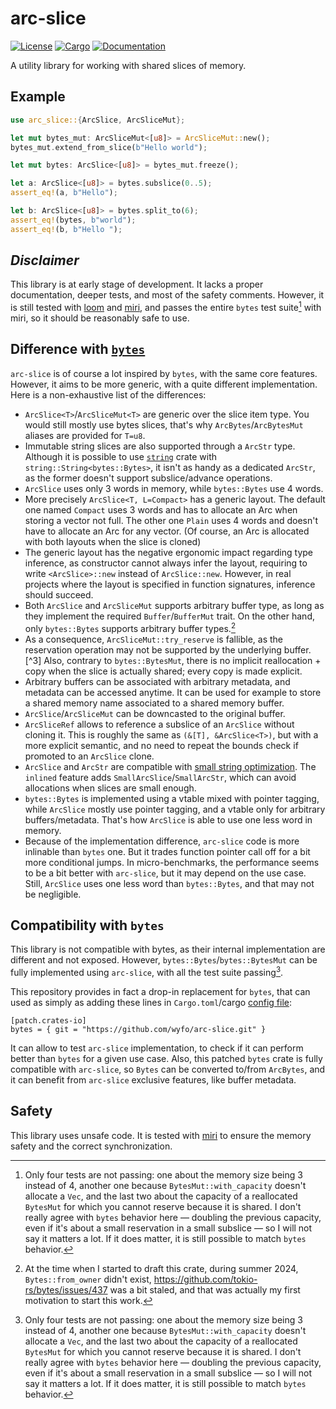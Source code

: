 # arc-slice

[![License](https://img.shields.io/badge/license-MIT-blue.svg)](
https://github.com/wyfo/arc-slice/blob/main/LICENSE)
[![Cargo](https://img.shields.io/crates/v/arc-slice.svg)](
https://crates.io/crates/arc-slice)
[![Documentation](https://docs.rs/arc-slice/badge.svg)](
https://docs.rs/arc-slice)

A utility library for working with shared slices of memory.

## Example

```rust
use arc_slice::{ArcSlice, ArcSliceMut};

let mut bytes_mut: ArcSliceMut<[u8]> = ArcSliceMut::new();
bytes_mut.extend_from_slice(b"Hello world");

let mut bytes: ArcSlice<[u8]> = bytes_mut.freeze();

let a: ArcSlice<[u8]> = bytes.subslice(0..5);
assert_eq!(a, b"Hello");

let b: ArcSlice<[u8]> = bytes.split_to(6);
assert_eq!(bytes, b"world");
assert_eq!(b, b"Hello ");
```

## *Disclaimer*

This library is at early stage of development. It lacks a proper documentation, deeper tests, and most of the safety comments. However, it is still tested with [loom](https://crates.io/crates/loom) and [miri](https://github.com/rust-lang/miri), and passes the entire `bytes` test suite[^1] with miri, so it should be reasonably safe to use.

## Difference with [`bytes`](https://crates.io/crates/bytes)

`arc-slice` is of course a lot inspired by `bytes`, with the same core features. However, it aims to be more generic, with a quite different implementation. Here is a non-exhaustive list of the differences:

- `ArcSlice<T>`/`ArcSliceMut<T>` are generic over the slice item type. You would still mostly use bytes slices, that's why `ArcBytes`/`ArcBytesMut` aliases are provided for `T=u8`.
- Immutable string slices are also supported through a `ArcStr` type. Although it is possible to use [`string`](https://crates.io/crates/string) crate with `string::String<bytes::Bytes>`, it isn't as handy as a dedicated `ArcStr`, as the former doesn't support subslice/advance operations.
- `ArcSlice` uses only 3 words in memory, while `bytes::Bytes` use 4 words.
- More precisely `ArcSlice<T, L=Compact>` has a generic layout. The default one named `Compact` uses 3 words and has to allocate an Arc when storing a vector not full. The other one `Plain` uses 4 words and doesn't have to allocate an Arc for any vector. (Of course, an Arc is allocated with both layouts when the slice is cloned)
- The generic layout has the negative ergonomic impact regarding type inference, as constructor cannot always infer the layout, requiring to write `<ArcSlice>::new` instead of `ArcSlice::new`. However, in real projects where the layout is specified in function signatures, inference should succeed.
- Both `ArcSlice` and `ArcSliceMut` supports arbitrary buffer type, as long as they implement the required `Buffer`/`BufferMut` trait. On the other hand, only `bytes::Bytes` supports arbitrary buffer types.[^2]
- As a consequence, `ArcSliceMut::try_reserve` is fallible, as the reservation operation may not be supported by the underlying buffer.[^3] Also, contrary to `bytes::BytesMut`, there is no implicit reallocation + copy when the slice is actually shared; every copy is made explicit.
- Arbitrary buffers can be associated with arbitrary metadata, and metadata can be accessed anytime. It can be used for example to store a shared memory name associated to a shared memory buffer.
- `ArcSlice`/`ArcSliceMut` can be downcasted to the original buffer.
- `ArcSliceRef` allows to reference a subslice of an `ArcSlice` without cloning it. This is roughly the same as `(&[T], &ArcSlice<T>)`, but with a more explicit semantic, and no need to repeat the bounds check if promoted to an `ArcSlice` clone.
- `ArcSlice` and `ArcStr` are compatible with [small string optimization](https://cppdepend.com/blog/understanding-small-string-optimization-sso-in-stdstring/). The `inlined` feature adds `SmallArcSlice`/`SmallArcStr`, which can avoid allocations when slices are small enough.
- `bytes::Bytes` is implemented using a vtable mixed with pointer tagging, while `ArcSlice` mostly use pointer tagging, and a vtable only for arbitrary buffers/metadata. That's how `ArcSlice` is able to use one less word in memory.
- Because of the implementation difference, `arc-slice` code is more inlinable than `bytes` one. But it trades function pointer call off for a bit  more conditional jumps. In micro-benchmarks, the performance seems to be a bit better with `arc-slice`, but it may depend on the use case. Still, `ArcSlice` uses one less word than `bytes::Bytes`, and that may not be negligible.   

## Compatibility with `bytes`

This library is not compatible with bytes, as their internal implementation are different and not exposed. However, `bytes::Bytes`/`bytes::BytesMut` can be fully implemented using `arc-slice`, with all the test suite passing[^1].

This repository provides in fact a drop-in replacement for `bytes`, that can used as simply as adding these lines in `Cargo.toml`/cargo [config file](https://doc.rust-lang.org/cargo/reference/config.html):
```
[patch.crates-io]
bytes = { git = "https://github.com/wyfo/arc-slice.git" }
```

It can allow to test `arc-slice` implementation, to check if it can perform better than `bytes` for a given use case. Also, this patched `bytes` crate is fully compatible with `arc-slice`, so `Bytes` can be converted to/from `ArcBytes`, and it can benefit from `arc-slice` exclusive features, like buffer metadata.

## Safety

This library uses unsafe code. It is tested with [miri](https://github.com/rust-lang/miri) to ensure the memory safety and the correct synchronization.


[^1]: Only four tests are not passing: one about the memory size being 3 instead of 4, another one because `BytesMut::with_capacity` doesn't allocate a `Vec`, and the last two about the capacity of a reallocated `BytesMut` for which you cannot reserve because it is shared. I don't really agree with `bytes` behavior here — doubling the previous capacity, even if it's about a small reservation in a small subslice — so I will not say it matters a lot. If it does matter, it is still possible to match `bytes` behavior. 

[^2]: At the time when I started to draft this crate, during summer 2024, `Bytes::from_owner` didn't exist, https://github.com/tokio-rs/bytes/issues/437 was a bit staled, and that was actually my first motivation to start this work.

